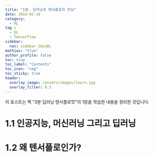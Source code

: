 ```yaml
---
title: "1장. 딥러닝과 텐서플로의 만남"
date: 2019-02-10
category:
  - ML
tag :
  - DL
  - TensorFlow
sidebar:
  nav: sidebar-3minDL
mathjax: "true"
author_profile: false
toc: true
toc_label: "Contents"
toc_icon: "cog"
toc_sticky: true
header:
  overlay_image: /assets/images/learn.jpg
  overlay_filter: 0.5
---
```

이 포스트는 책 "3분 딥러닝 텐서플로맛"의 1장을 학습한 내용을 정리한 것입니다.


# 1.1 인공지능, 머신러닝 그리고 딥러닝

# 1.2 왜 텐서플로인가?
